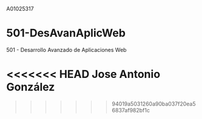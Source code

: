 A01025317

# 501-DesAvanAplicWeb
501 - Desarrollo Avanzado de Aplicaciones Web

<<<<<<< HEAD
Jose Antonio González
=======
>>>>>>> 94019a5031260a90ba037f20ea56837af982bf1c
